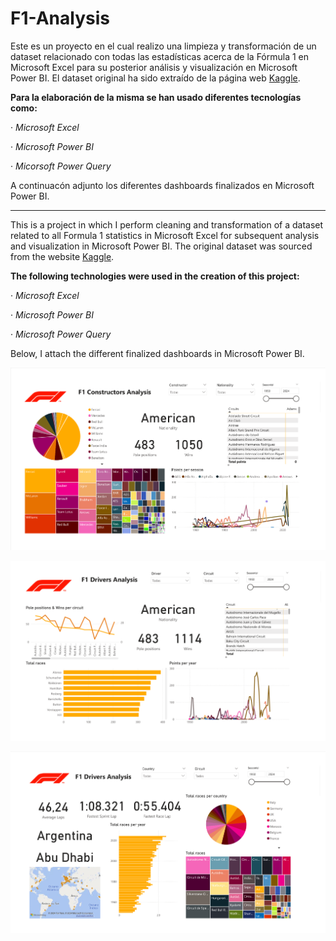 # F1-Analysis

Este es un proyecto en el cual realizo una limpieza y transformación de un dataset relacionado con todas las estadísticas acerca de la Fórmula 1 en Microsoft Excel para su posterior análisis y visualización en Microsoft Power BI. El dataset original ha sido extraído de la página web [Kaggle](https://www.kaggle.com/).

**Para la elaboración de la misma se han usado diferentes tecnologías como:**

· *Microsoft Excel*

· *Microsoft Power BI*

· *Micorsoft Power Query*

A continuacón adjunto los diferentes dashboards finalizados en Microsoft Power BI.

-----------------------------------------------------------------------------------------------------------------------------------------------------------------------------------------------------------------------

This is a project in which I perform cleaning and transformation of a dataset related to all Formula 1 statistics in Microsoft Excel for subsequent analysis and visualization in Microsoft Power BI. The original dataset was sourced from the website [Kaggle](https://www.kaggle.com/).

**The following technologies were used in the creation of this project:**

· *Microsoft Excel*

· *Microsoft Power BI*

· *Microsoft Power Query*

Below, I attach the different finalized dashboards in Microsoft Power BI.


![Constructor's Dashboard](/dashboards/constructors.png)

![Constructor's Dashboard](/dashboards/drivers.png)

![Constructor's Dashboard](/dashboards/circuits.png)

